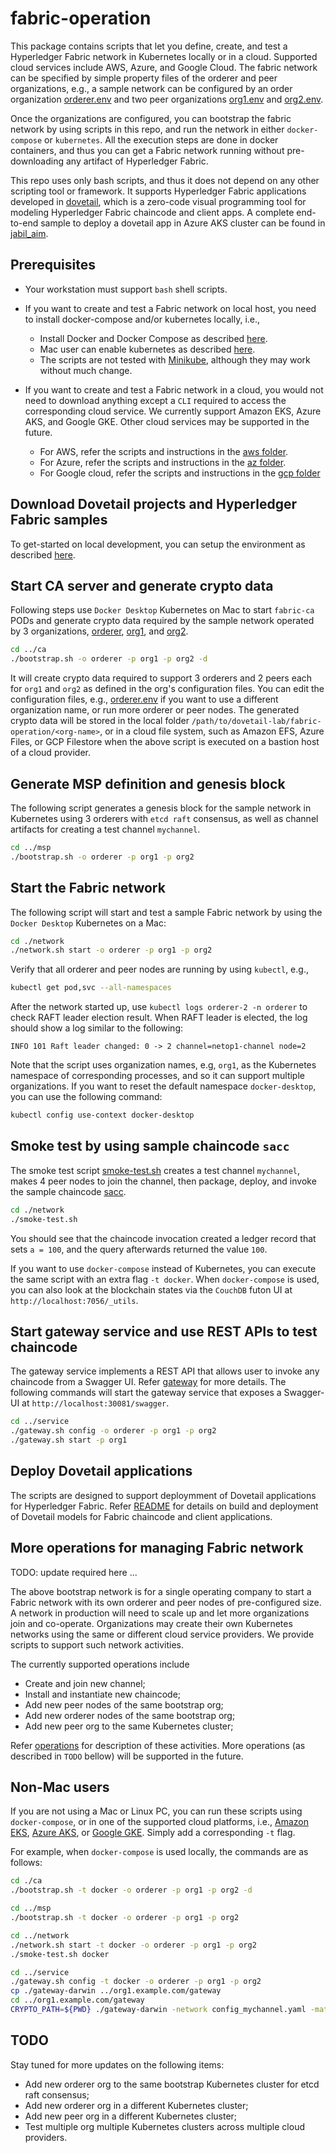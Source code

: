 # fabric-operation

This package contains scripts that let you define, create, and test a Hyperledger Fabric network in Kubernetes locally or in a cloud. Supported cloud services include AWS, Azure, and Google Cloud. The fabric network can be specified by simple property files of the orderer and peer organizations, e.g., a sample network can be configured by an order organization [orderer.env](./config/orderer.env) and two peer organizations [org1.env](./config/org1.env) and [org2.env](.config/org2.env).

Once the organizations are configured, you can bootstrap the fabric network by using scripts in this repo, and run the network in either `docker-compose` or `kubernetes`. All the execution steps are done in docker containers, and thus you can get a Fabric network running without pre-downloading any artifact of Hyperledger Fabric.

This repo uses only bash scripts, and thus it does not depend on any other scripting tool or framework. It supports Hyperledger Fabric applications developed in [dovetail](https://github.com/dovetail-lab/dovetail), which is a zero-code visual programming tool for modeling Hyperledger Fabric chaincode and client apps. A complete end-to-end sample to deploy a dovetail app in Azure AKS cluster can be found in [jabil_aim](https://github.com/dovetail-lab/fabric-samples/tree/master/jabil-aim).

## Prerequisites

- Your workstation must support `bash` shell scripts.
- If you want to create and test a Fabric network on local host, you need to install docker-compose and/or kubernetes locally, i.e.,
  - Install Docker and Docker Compose as described [here](https://docs.docker.com/compose/install/).
  - Mac user can enable kubernetes as described [here](https://docs.docker.com/docker-for-mac/#kubernetes).
  - The scripts are not tested with [Minikube](https://kubernetes.io/docs/tasks/tools/install-minikube/), although they may work without much change.
- If you want to create and test a Fabric network in a cloud, you would not need to download anything except a `CLI` required to access the corresponding cloud service. We currently support Amazon EKS, Azure AKS, and Google GKE. Other cloud services may be supported in the future.

  - For AWS, refer the scripts and instructions in the [aws folder](./aws).
  - For Azure, refer the scripts and instructions in the [az folder](./az).
  - For Google cloud, refer the scripts and instructions in the [gcp folder](./gcp)

## Download Dovetail projects and Hyperledger Fabric samples

To get-started on local development, you can setup the environment as described [here](https://github.com/dovetail-lab/fabric-cli/blob/master/README.md).

## Start CA server and generate crypto data

Following steps use `Docker Desktop` Kubernetes on Mac to start `fabric-ca` PODs and generate crypto data required by the sample network operated by 3 organizations, [orderer](./config/orderer.env), [org1](./config/org1.env), and [org2](./config/org1.env).

```bash
cd ../ca
./bootstrap.sh -o orderer -p org1 -p org2 -d
```

It will create crypto data required to support 3 orderers and 2 peers each for `org1` and `org2` as defined in the org's configuration files. You can edit the configuration files, e.g., [orderer.env](./config/orderer.env) if you want to use a different organization name, or run more orderer or peer nodes. The generated crypto data will be stored in the local folder `/path/to/dovetail-lab/fabric-operation/<org-name>`, or in a cloud file system, such as Amazon EFS, Azure Files, or GCP Filestore when the above script is executed on a bastion host of a cloud provider.

## Generate MSP definition and genesis block

The following script generates a genesis block for the sample network in Kubernetes using 3 orderers with `etcd raft` consensus, as well as channel artifacts for creating a test channel `mychannel`.

```bash
cd ../msp
./bootstrap.sh -o orderer -p org1 -p org2
```

## Start the Fabric network

The following script will start and test a sample Fabric network by using the `Docker Desktop` Kubernetes on a Mac:

```bash
cd ./network
./network.sh start -o orderer -p org1 -p org2
```

Verify that all orderer and peer nodes are running by using `kubectl`, e.g.,

```bash
kubectl get pod,svc --all-namespaces
```

After the network started up, use `kubectl logs orderer-2 -n orderer` to check RAFT leader election result. When RAFT leader is elected, the log should show a log similar to the following:

```
INFO 101 Raft leader changed: 0 -> 2 channel=netop1-channel node=2
```

Note that the script uses organization names, e.g, `org1`, as the Kubernetes namespace of corresponding processes, and so it can support multiple organizations. If you want to reset the default namespace `docker-desktop`, you can use the following command:

```bash
kubectl config use-context docker-desktop
```

## Smoke test by using sample chaincode `sacc`

The smoke test script [smoke-test.sh](./network/smoke-test.sh) creates a test channel `mychannel`, makes 4 peer nodes to join the channel, then package, deploy, and invoke the sample chaincode [sacc](https://github.com/hyperledger/fabric-samples/tree/master/chaincode/sacc).

```bash
cd ./network
./smoke-test.sh
```

You should see that the chaincode invocation created a ledger record that sets `a = 100`, and the query afterwards returned the value `100`.

If you want to use `docker-compose` instead of Kubernetes, you can execute the same script with an extra flag `-t docker`. When `docker-compose` is used, you can also look at the blockchain states via the `CouchDB` futon UI at `http://localhost:7056/_utils`.

## Start gateway service and use REST APIs to test chaincode

The gateway service implements a REST API that allows user to invoke any chaincode from a Swagger UI. Refer [gateway](./service/README.md) for more details. The following commands will start the gateway service that exposes a Swagger-UI at `http://localhost:30081/swagger`.

```bash
cd ../service
./gateway.sh config -o orderer -p org1 -p org2
./gateway.sh start -p org1
```

## Deploy Dovetail applications

The scripts are designed to support deploymment of Dovetail applications for Hyperledger Fabric. Refer [README](./dovetail/README.md) for details on build and deployment of Dovetail models for Fabric chaincode and client applications.

## More operations for managing Fabric network

TODO: update required here ...

The above bootstrap network is for a single operating company to start a Fabric network with its own orderer and peer nodes of pre-configured size. A network in production will need to scale up and let more organizations join and co-operate. Organizations may create their own Kubernetes networks using the same or different cloud service providers. We provide scripts to support such network activities.

The currently supported operations include

- Create and join new channel;
- Install and instantiate new chaincode;
- Add new peer nodes of the same bootstrap org;
- Add new orderer nodes of the same bootstrap org;
- Add new peer org to the same Kubernetes cluster;

Refer [operations](./operations.md) for description of these activities. More operations (as described in `TODO` bellow) will be supported in the future.

## Non-Mac users

If you are not using a Mac or Linux PC, you can run these scripts using `docker-compose`, or in one of the supported cloud platforms, i.e., [Amazon EKS](./aws), [Azure AKS](./aws), or [Google GKE](./gcp). Simply add a corresponding `-t` flag.

For example, when `docker-compose` is used locally, the commands are as follows:

```bash
cd ./ca
./bootstrap.sh -t docker -o orderer -p org1 -p org2 -d

cd ../msp
./bootstrap.sh -t docker -o orderer -p org1 -p org2

cd ../network
./network.sh start -t docker -o orderer -p org1 -p org2
./smoke-test.sh docker

cd ../service
./gateway.sh config -t docker -o orderer -p org1 -p org2
cp ./gateway-darwin ../org1.example.com/gateway
cd ../org1.example.com/gateway
CRYPTO_PATH=${PWD} ./gateway-darwin -network config_mychannel.yaml -matcher matchers.yaml -logtostderr -v 2
```

## TODO

Stay tuned for more updates on the following items:

- Add new orderer org to the same bootstrap Kubernetes cluster for etcd raft consensus;
- Add new orderer org in a different Kubernetes cluster;
- Add new peer org in a different Kubernetes cluster;
- Test multiple org multiple Kubernetes clusters across multiple cloud providers.
